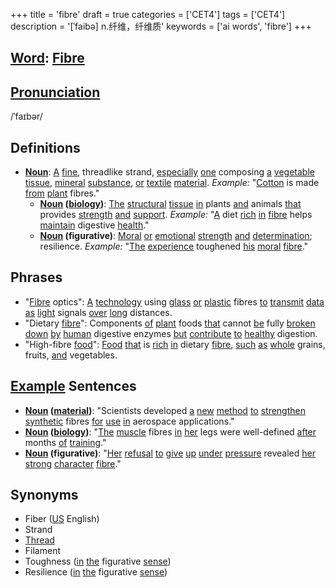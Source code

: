 +++
title = 'fibre'
draft = true
categories = ['CET4']
tags = ['CET4']
description = '[ˈfaibə] n.纤维，纤维质'
keywords = ['ai words', 'fibre']
+++

## [Word](/en/post/word/): [Fibre](/en/post/fibre/)

## [Pronunciation](/en/post/pronunciation/)
/ˈfaɪbər/

## Definitions
- **[Noun](/en/post/noun/)**: [A](/en/post/a/) [fine](/en/post/fine/), threadlike strand, [especially](/en/post/especially/) [one](/en/post/one/) composing [a](/en/post/a/) [vegetable](/en/post/vegetable/) [tissue](/en/post/tissue/), [mineral](/en/post/mineral/) [substance](/en/post/substance/), [or](/en/post/or/) [textile](/en/post/textile/) [material](/en/post/material/). _Example:_ "[Cotton](/en/post/cotton/) is made [from](/en/post/from/) [plant](/en/post/plant/) fibres."
  - **[Noun](/en/post/noun/) ([biology](/en/post/biology/))**: [The](/en/post/the/) [structural](/en/post/structural/) [tissue](/en/post/tissue/) [in](/en/post/in/) plants [and](/en/post/and/) animals [that](/en/post/that/) provides [strength](/en/post/strength/) [and](/en/post/and/) [support](/en/post/support/). _Example:_ "[A](/en/post/a/) diet [rich](/en/post/rich/) [in](/en/post/in/) [fibre](/en/post/fibre/) helps [maintain](/en/post/maintain/) digestive [health](/en/post/health/)."
  - **[Noun](/en/post/noun/) (figurative)**: [Moral](/en/post/moral/) [or](/en/post/or/) [emotional](/en/post/emotional/) [strength](/en/post/strength/) [and](/en/post/and/) [determination](/en/post/determination/); resilience. _Example:_ "[The](/en/post/the/) [experience](/en/post/experience/) toughened [his](/en/post/his/) [moral](/en/post/moral/) [fibre](/en/post/fibre/)."

## Phrases
- "[Fibre](/en/post/fibre/) optics": [A](/en/post/a/) [technology](/en/post/technology/) using [glass](/en/post/glass/) [or](/en/post/or/) [plastic](/en/post/plastic/) fibres [to](/en/post/to/) [transmit](/en/post/transmit/) [data](/en/post/data/) [as](/en/post/as/) [light](/en/post/light/) signals [over](/en/post/over/) [long](/en/post/long/) distances.
- "Dietary [fibre](/en/post/fibre/)": Components [of](/en/post/of/) [plant](/en/post/plant/) foods [that](/en/post/that/) cannot [be](/en/post/be/) fully [broken](/en/post/broken/) [down](/en/post/down/) [by](/en/post/by/) [human](/en/post/human/) digestive enzymes [but](/en/post/but/) [contribute](/en/post/contribute/) [to](/en/post/to/) [healthy](/en/post/healthy/) digestion.
- "High-fibre [food](/en/post/food/)": [Food](/en/post/food/) [that](/en/post/that/) is [rich](/en/post/rich/) [in](/en/post/in/) dietary [fibre](/en/post/fibre/), [such](/en/post/such/) [as](/en/post/as/) [whole](/en/post/whole/) grains, fruits, [and](/en/post/and/) vegetables.

## [Example](/en/post/example/) Sentences
- **[Noun](/en/post/noun/) ([material](/en/post/material/))**: "Scientists developed [a](/en/post/a/) [new](/en/post/new/) [method](/en/post/method/) [to](/en/post/to/) [strengthen](/en/post/strengthen/) [synthetic](/en/post/synthetic/) fibres [for](/en/post/for/) [use](/en/post/use/) [in](/en/post/in/) aerospace applications."
- **[Noun](/en/post/noun/) ([biology](/en/post/biology/))**: "[The](/en/post/the/) [muscle](/en/post/muscle/) fibres [in](/en/post/in/) [her](/en/post/her/) legs were well-defined [after](/en/post/after/) months [of](/en/post/of/) [training](/en/post/training/)."
- **[Noun](/en/post/noun/) (figurative)**: "[Her](/en/post/her/) [refusal](/en/post/refusal/) [to](/en/post/to/) [give](/en/post/give/) [up](/en/post/up/) [under](/en/post/under/) [pressure](/en/post/pressure/) revealed [her](/en/post/her/) [strong](/en/post/strong/) [character](/en/post/character/) [fibre](/en/post/fibre/)."

## Synonyms
- Fiber ([US](/en/post/us/) English)
- Strand
- [Thread](/en/post/thread/)
- Filament
- Toughness ([in](/en/post/in/) [the](/en/post/the/) figurative [sense](/en/post/sense/))
- Resilience ([in](/en/post/in/) [the](/en/post/the/) figurative [sense](/en/post/sense/))
